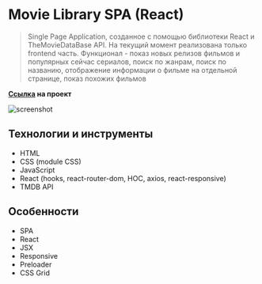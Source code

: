 # Movie Library SPA (React)
> Single Page Application, созданное с помощью библиотеки React и TheMovieDataBase API. На текущий момент реализована только frontend часть. Функционал - показ новых релизов фильмов и популярных сейчас сериалов, поиск по жанрам, поиск по названию, отображение информации о фильме на отдельной странице, показ похожих фильмов

**[Ссылка](https://movielib.kraevskiy-web.ru/) на проект**

![screenshot](https://i.ibb.co/WxKcjTN/mov-lib.png)
## Технологии и инструменты
- HTML
- СSS (module CSS)
- JavaScript
- React (hooks, react-router-dom, HOC, axios, react-responsive)
- TMDB API
## Особенности
- SPA
- React
- JSX
- Responsive
- Preloader
- CSS Grid
